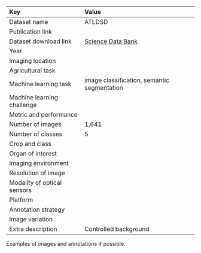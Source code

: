 
| Key                         | Value                                                                                          |
|:----------------------------|:-----------------------------------------------------------------------------------------------|
| Dataset name                | ATLDSD                                                                                         |
| Publication link            |                                                                                                |
| Dataset download link       | [Science Data Bank](https://www.scidb.cn/en/detail?dataSetId=0e1f57004db842f99668d82183afd578) |
| Year                        |                                                                                                |
| Imaging location            |                                                                                                |
| Agricultural task           |                                                                                                |
| Machine learning task       | image classification, semantic segmentation                                                    |
| Machine learning challenge  |                                                                                                |
| Metric and performance      |                                                                                                |
| Number of images            | 1,641                                                                                          |
| Number of classes           | 5                                                                                              |
| Crop and class              |                                                                                                |
| Organ of interest           |                                                                                                |
| Imaging environment         |                                                                                                |
| Resolution of image         |                                                                                                |
| Modality of optical sensors |                                                                                                |
| Platform                    |                                                                                                |
| Annotation strategy         |                                                                                                |
| Image variation             |                                                                                                |
| Extra description           | Controlled background                                                                          |


Examples of images and annotations if possible.
